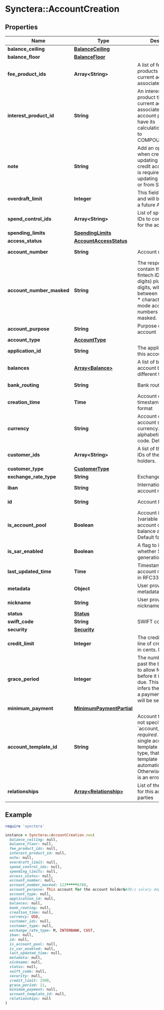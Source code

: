 # Synctera::AccountCreation

## Properties

| Name | Type | Description | Notes |
| ---- | ---- | ----------- | ----- |
| **balance_ceiling** | [**BalanceCeiling**](BalanceCeiling.md) |  | [optional] |
| **balance_floor** | [**BalanceFloor**](BalanceFloor.md) |  | [optional] |
| **fee_product_ids** | **Array&lt;String&gt;** | A list of fee account products that the current account associates with. | [optional] |
| **interest_product_id** | **String** | An interest account product that the current account associates with. The account product must have its calculation_method set to COMPOUNDED_DAILY.  | [optional] |
| **note** | **String** | Add an optional note when creating or updating a line of credit account. A note is required when updating the status to or from SUSPENDED | [optional] |
| **overdraft_limit** | **Integer** | This field is unused and will be removed in a future API version.  | [optional] |
| **spend_control_ids** | **Array&lt;String&gt;** | List of spend control IDs to control spending for the account | [optional] |
| **spending_limits** | [**SpendingLimits**](SpendingLimits.md) |  | [optional] |
| **access_status** | [**AccountAccessStatus**](AccountAccessStatus.md) |  | [optional] |
| **account_number** | **String** | Account number | [optional][readonly] |
| **account_number_masked** | **String** | The response will contain the bank fintech ID (3 or 6 digits) plus the last 4 digits, with the digits in between replaced with * characters. Shadow mode account numbers will not be masked. | [optional][readonly] |
| **account_purpose** | **String** | Purpose of the account | [optional] |
| **account_type** | [**AccountType**](AccountType.md) |  | [optional] |
| **application_id** | **String** | The application ID for this account.  | [optional] |
| **balances** | [**Array&lt;Balance&gt;**](Balance.md) | A list of balances for account based on different type | [optional][readonly] |
| **bank_routing** | **String** | Bank routing number | [optional][readonly] |
| **creation_time** | **Time** | Account creation timestamp in RFC3339 format | [optional][readonly] |
| **currency** | **String** | Account currency or account settlement currency. ISO 4217 alphabetic currency code. Default USD | [optional] |
| **customer_ids** | **Array&lt;String&gt;** | A list of the customer IDs of the account holders. | [optional][readonly] |
| **customer_type** | [**CustomerType**](CustomerType.md) |  | [optional] |
| **exchange_rate_type** | **String** | Exchange rate type | [optional] |
| **iban** | **String** | International bank account number | [optional] |
| **id** | **String** | Account ID | [optional][readonly] |
| **is_account_pool** | **Boolean** | Account is investment (variable balance) account or a multi-balance account pool. Default false | [optional] |
| **is_sar_enabled** | **Boolean** | A flag to indicate whether SAR generation is enabled. | [optional][readonly] |
| **last_updated_time** | **Time** | Timestamp of the last account modification in RFC3339 format | [optional][readonly] |
| **metadata** | **Object** | User provided account metadata | [optional] |
| **nickname** | **String** | User provided account nickname | [optional] |
| **status** | [**Status**](Status.md) |  | [optional] |
| **swift_code** | **String** | SWIFT code | [optional] |
| **security** | [**Security**](Security.md) |  | [optional] |
| **credit_limit** | **Integer** | The credit limit for this line of credit account in cents. Minimum is 0.  | [optional] |
| **grace_period** | **Integer** | The number of days past the billing period to allow for payment before it is considered due. This directly infers the due date for a payment. The default will be set to 21 days.  | [optional] |
| **minimum_payment** | [**MinimumPaymentPartial**](MinimumPaymentPartial.md) |  | [optional] |
| **account_template_id** | **String** | Account template ID. If not specified: * &#x60;account_type&#x60; is *required*. * If there is a single account template of the correct type, that account template   is automatically used. * Otherwise, the request is an error.  | [optional] |
| **relationships** | [**Array&lt;Relationship&gt;**](Relationship.md) | List of the relationship for this account to the parties | [optional] |

## Example

```ruby
require 'synctera'

instance = Synctera::AccountCreation.new(
  balance_ceiling: null,
  balance_floor: null,
  fee_product_ids: null,
  interest_product_id: null,
  note: null,
  overdraft_limit: null,
  spend_control_ids: null,
  spending_limits: null,
  access_status: null,
  account_number: null,
  account_number_masked: 123*****6789,
  account_purpose: This account for the account holder&#39;s salary deposit.,
  account_type: null,
  application_id: null,
  balances: null,
  bank_routing: null,
  creation_time: null,
  currency: USD,
  customer_ids: null,
  customer_type: null,
  exchange_rate_type: M, INTERBANK, CUST,
  iban: null,
  id: null,
  is_account_pool: null,
  is_sar_enabled: null,
  last_updated_time: null,
  metadata: null,
  nickname: null,
  status: null,
  swift_code: null,
  security: null,
  credit_limit: 2500,
  grace_period: 21,
  minimum_payment: null,
  account_template_id: null,
  relationships: null
)
```

